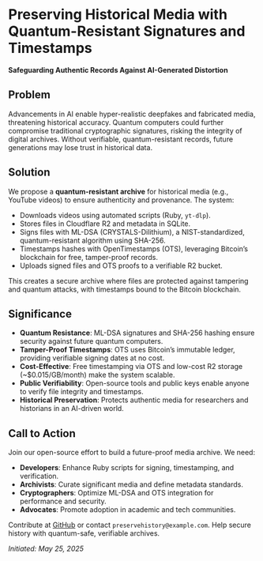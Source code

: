 # Preserving Historical Media with Quantum-Resistant Signatures and Timestamps

**Safeguarding Authentic Records Against AI-Generated Distortion**

## Problem
Advancements in AI enable hyper-realistic deepfakes and fabricated media, threatening historical accuracy. Quantum computers could further compromise traditional cryptographic signatures, risking the integrity of digital archives. Without verifiable, quantum-resistant records, future generations may lose trust in historical data.

## Solution
We propose a **quantum-resistant archive** for historical media (e.g., YouTube videos) to ensure authenticity and provenance. The system:
- Downloads videos using automated scripts (Ruby, `yt-dlp`).
- Stores files in Cloudflare R2 and metadata in SQLite.
- Signs files with ML-DSA (CRYSTALS-Dilithium), a NIST-standardized, quantum-resistant algorithm using SHA-256.
- Timestamps hashes with OpenTimestamps (OTS), leveraging Bitcoin’s blockchain for free, tamper-proof records.
- Uploads signed files and OTS proofs to a verifiable R2 bucket.

This creates a secure archive where files are protected against tampering and quantum attacks, with timestamps bound to the Bitcoin blockchain.

## Significance
- **Quantum Resistance**: ML-DSA signatures and SHA-256 hashing ensure security against future quantum computers.
- **Tamper-Proof Timestamps**: OTS uses Bitcoin’s immutable ledger, providing verifiable signing dates at no cost.
- **Cost-Effective**: Free timestamping via OTS and low-cost R2 storage (~$0.015/GB/month) make the system scalable.
- **Public Verifiability**: Open-source tools and public keys enable anyone to verify file integrity and timestamps.
- **Historical Preservation**: Protects authentic media for researchers and historians in an AI-driven world.

## Call to Action
Join our open-source effort to build a future-proof media archive. We need:
- **Developers**: Enhance Ruby scripts for signing, timestamping, and verification.
- **Archivists**: Curate significant media and define metadata standards.
- **Cryptographers**: Optimize ML-DSA and OTS integration for performance and security.
- **Advocates**: Promote adoption in academic and tech communities.

Contribute at [GitHub](https://github.com/preserve-history/historical-media-archive) or contact `preservehistory@example.com`. Help secure history with quantum-safe, verifiable archives.

*Initiated: May 25, 2025*